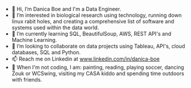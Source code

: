 - 👋 Hi, I’m Danica Boe and I'm a Data Engineer.
- 👀 I’m interested in biological research using technology, running down linux rabit holes, and creating a comprehensive list of software and systems used within the data world.
- 🌱 I’m currently learning SQL, BeautifulSoup, AWS, REST API's and Machine Learning.
- 💞️ I’m looking to collaborate on data projects using Tableau, API's, cloud databases, SQL and Python. 
- 📫 Reach me on Linkedin at www.linkedin.com/in/danica-boe
- 🎨 When I'm not coding, I am: painting, reading, playing soccer, dancing Zouk or WCSwing, visiting my CASA kiddo and spending time outdoors with friends.

<!---
danicaboe/danicaboe is a ✨ special ✨ repository because its `README.md` (this file) appears on your GitHub profile.
You can click the Preview link to take a look at your changes.
--->
